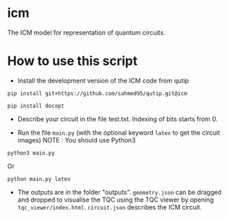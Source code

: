 # icm
The ICM model for representation of quantum circuits.

How to use this script
======================

* Install the development version of the ICM code from qutip

```
pip install git+https://github.com/sahmed95/qutip.git@icm
```

```
pip install docopt
```

* Describe your circuit in the file test.txt. Indexing of bits starts from 0.

* Run the file `main.py` (with the optional keyword `latex` to get the circuit images)
NOTE : You should use Python3

```python3 main.py```

Or

```python main.py latex```

* The outputs are in the folder "outputs". `geometry.json` can be dragged and dropped to visualise the TQC using the TQC viewer by opening `tqc_viewer/index.html`. `circuit.json` describes the ICM circuit.
